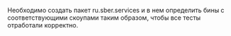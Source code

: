 Необходимо создать пакет ru.sber.services и в нем определить бины с соответствующими скоупами таким образом, чтобы все тесты отработали
корректно.
